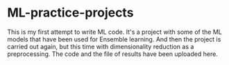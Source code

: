 # ML-practice-projects

This is my first attempt to write ML code.
It's a project with some of the ML models that have been used for Ensemble learning. And then the project is carried out again, but this time with dimensionality reduction as a preprocessing.
The code and the file of results have been uploaded here.
